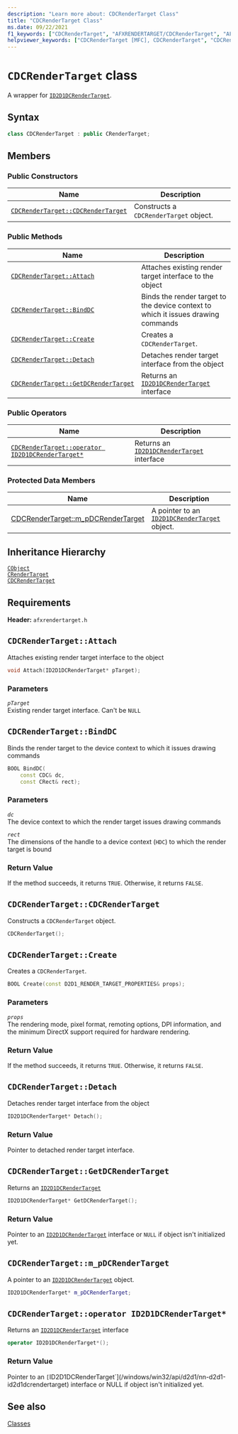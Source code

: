 ```yaml
---
description: "Learn more about: CDCRenderTarget Class"
title: "CDCRenderTarget Class"
ms.date: 09/22/2021
f1_keywords: ["CDCRenderTarget", "AFXRENDERTARGET/CDCRenderTarget", "AFXRENDERTARGET/CDCRenderTarget::CDCRenderTarget", "AFXRENDERTARGET/CDCRenderTarget::Attach", "AFXRENDERTARGET/CDCRenderTarget::BindDC", "AFXRENDERTARGET/CDCRenderTarget::Create", "AFXRENDERTARGET/CDCRenderTarget::Detach", "AFXRENDERTARGET/CDCRenderTarget::GetDCRenderTarget", "AFXRENDERTARGET/CDCRenderTarget::m_pDCRenderTarget"]
helpviewer_keywords: ["CDCRenderTarget [MFC], CDCRenderTarget", "CDCRenderTarget [MFC], Attach", "CDCRenderTarget [MFC], BindDC", "CDCRenderTarget [MFC], Create", "CDCRenderTarget [MFC], Detach", "CDCRenderTarget [MFC], GetDCRenderTarget", "CDCRenderTarget [MFC], m_pDCRenderTarget"]
---
```

# `CDCRenderTarget` class

A wrapper for [`ID2D1DCRenderTarget`](/windows/win32/api/d2d1/nn-d2d1-id2d1dcrendertarget).

## Syntax

```cpp
class CDCRenderTarget : public CRenderTarget;
```

## Members

### Public Constructors

|Name|Description|
|----------|-----------------|
|[`CDCRenderTarget::CDCRenderTarget`](#cdcrendertarget)|Constructs a `CDCRenderTarget` object.|

### Public Methods

|Name|Description|
|----------|-----------------|
|[`CDCRenderTarget::Attach`](#attach)|Attaches existing render target interface to the object|
|[`CDCRenderTarget::BindDC`](#binddc)|Binds the render target to the device context to which it issues drawing commands|
|[`CDCRenderTarget::Create`](#create)|Creates a `CDCRenderTarget`.|
|[`CDCRenderTarget::Detach`](#detach)|Detaches render target interface from the object|
|[`CDCRenderTarget::GetDCRenderTarget`](#getdcrendertarget)|Returns an [`ID2D1DCRenderTarget`](/windows/win32/api/d2d1/nn-d2d1-id2d1dcrendertarget) interface|

### Public Operators

|Name|Description|
|----------|-----------------|
|[`CDCRenderTarget::operator ID2D1DCRenderTarget*`](#operator_id2d1dcrendertarget_star)|Returns an [`ID2D1DCRenderTarget`](/windows/win32/api/d2d1/nn-d2d1-id2d1dcrendertarget) interface|

### Protected Data Members

|Name|Description|
|----------|-----------------|
|[CDCRenderTarget::m_pDCRenderTarget](#m_pdcrendertarget)|A pointer to an [`ID2D1DCRenderTarget`](/windows/win32/api/d2d1/nn-d2d1-id2d1dcrendertarget) object.|

## Inheritance Hierarchy

[`CObject`](../../mfc/reference/cobject-class.md)\
[`CRenderTarget`](../../mfc/reference/crendertarget-class.md)\
[`CDCRenderTarget`](../../mfc/reference/cdcrendertarget-class.md)

## Requirements

**Header:** `afxrendertarget.h`

## <a name="attach"></a> `CDCRenderTarget::Attach`

Attaches existing render target interface to the object

```cpp
void Attach(ID2D1DCRenderTarget* pTarget);
```

### Parameters

*`pTarget`*\
Existing render target interface. Can't be `NULL`

## <a name="binddc"></a> `CDCRenderTarget::BindDC`

Binds the render target to the device context to which it issues drawing commands

```cpp
BOOL BindDC(
    const CDC& dc,
    const CRect& rect);
```

### Parameters

*`dc`*\
The device context to which the render target issues drawing commands

*`rect`*\
The dimensions of the handle to a device context (`HDC`) to which the render target is bound

### Return Value

If the method succeeds, it returns `TRUE`. Otherwise, it returns `FALSE`.

## <a name="cdcrendertarget"></a> `CDCRenderTarget::CDCRenderTarget`

Constructs a `CDCRenderTarget` object.

```cpp
CDCRenderTarget();
```

## <a name="create"></a> `CDCRenderTarget::Create`

Creates a `CDCRenderTarget`.

```cpp
BOOL Create(const D2D1_RENDER_TARGET_PROPERTIES& props);
```

### Parameters

*`props`*\
The rendering mode, pixel format, remoting options, DPI information, and the minimum DirectX support required for hardware rendering.

### Return Value

If the method succeeds, it returns `TRUE`. Otherwise, it returns `FALSE`.

## <a name="detach"></a> `CDCRenderTarget::Detach`

Detaches render target interface from the object

```cpp
ID2D1DCRenderTarget* Detach();
```

### Return Value

Pointer to detached render target interface.

## <a name="getdcrendertarget"></a> `CDCRenderTarget::GetDCRenderTarget`

Returns an [`ID2D1DCRenderTarget`](/windows/win32/api/d2d1/nn-d2d1-id2d1dcrendertarget)

```cpp
ID2D1DCRenderTarget* GetDCRenderTarget();
```

### Return Value

Pointer to an [`ID2D1DCRenderTarget`](/windows/win32/api/d2d1/nn-d2d1-id2d1dcrendertarget) interface or `NULL` if object isn't initialized yet.

## <a name="m_pdcrendertarget"></a> `CDCRenderTarget::m_pDCRenderTarget`

A pointer to an [`ID2D1DCRenderTarget`](/windows/win32/api/d2d1/nn-d2d1-id2d1dcrendertarget) object.

```cpp
ID2D1DCRenderTarget* m_pDCRenderTarget;
```

## <a name="operator_id2d1dcrendertarget_star"></a> `CDCRenderTarget::operator ID2D1DCRenderTarget*`

Returns an [`ID2D1DCRenderTarget`](/windows/win32/api/d2d1/nn-d2d1-id2d1dcrendertarget) interface

```cpp
operator ID2D1DCRenderTarget*();
```

### Return Value

Pointer to an `[`ID2D1DCRenderTarget`](/windows/win32/api/d2d1/nn-d2d1-id2d1dcrendertarget) interface or NULL if object isn't initialized yet.

## See also

[Classes](../../mfc/reference/mfc-classes.md)
